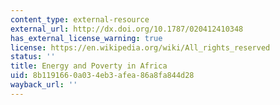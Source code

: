 ```yaml
---
content_type: external-resource
external_url: http://dx.doi.org/10.1787/020412410348
has_external_license_warning: true
license: https://en.wikipedia.org/wiki/All_rights_reserved
status: ''
title: Energy and Poverty in Africa
uid: 8b119166-0a03-4eb3-afea-86a8fa844d28
wayback_url: ''
---
```

